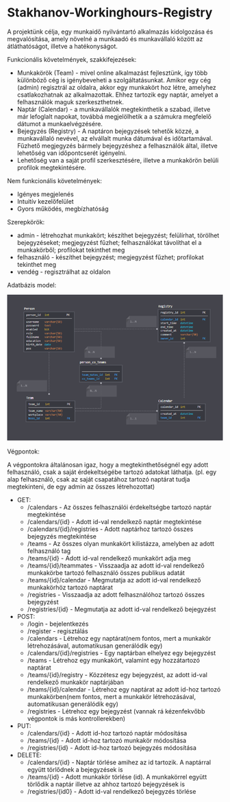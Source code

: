 # Stakhanov-Workinghours-Registry

A projektünk célja, egy munkaidő nyilvántartó alkalmazás kidolgozása és megvalósítása, amely növelné a munkaadó és munkavállaló között az átláthatóságot, illetve a hatékonyságot.

Funkcionális követelmények, szakkifejezések:
 - Munkakörök (Team) - mivel online alkalmazást fejlesztünk, így több különböző cég is igénybeveheti a szolgáltatásunkat. Amikor egy cég (admin) regisztrál az oldalra, akkor egy munkakört hoz létre, amelyhez csatlakozhatnak az alkalmazottak. Ehhez tartozik egy naptár, amelyet a felhasználók maguk szerkeszthetnek.
 - Naptár     (Calendar) - a munkavállalók megtekinthetik a szabad, illetve már lefoglalt napokat, továbbá megjelölhetik a a számukra megfelelő dátumot a munkaelvégzésére.
 - Bejegyzés  (Registry) - A naptáron bejegyzések tehetők közzé, a munkavállaló nevével, az elvállalt munka dátumával és időtartamával. Fűzhető megjegyzés bármely bejegyzéshez a felhasználók által, illetve lehetőség van időpontcserét igényelni.
 - Lehetőség van a saját profil szerkesztésére, illetve a munkakörön belüli profilok megtekintésére.

Nem funkcionális követelmények:
 - Igényes megjelenés
 - Intuitív kezelőfelület
 - Gyors működés, megbízhatóság
 
Szerepkörök:
 - admin - létrehozhat munkakört; készíthet bejegyzést; felülírhat, törölhet bejegyzéseket; megjegyzést fűzhet; felhasználókat távolíthat el a munkakörből; profilokat tekinthet meg
 - felhasználó - készíthet bejegyzést; megjegyzést fűzhet; profilokat tekinthet meg
 - vendég - regisztrálhat az oldalon
 
Adatbázis model:

![alt text](https://github.com/danielsarkozi/Stakhanov-Workinghours-Registry/blob/master/dbmodel.PNG)

Végpontok:

A végpontokra általánosan igaz, hogy a megtekinthetőségnél egy adott felhasználó, csak a saját érdekeltségébe tartozó adatokat láthatja.
(pl. egy alap felhasználó, csak az saját csapatához tartozó naptárat tudja megtekinteni, de egy admin az összes létrehozottat)

- GET:
  - /calendars - Az összes felhasználói érdekeltségbe tartozó naptár megtekintése
  - /calendars/{id} - Adott id-val rendelkező naptár megtekintése
  - /calendars/{id}/registries - Adott naptárhoz tartozó összes bejegyzés megtekintése
  - /teams - Az összes olyan munkakört kilistázza, amelyben az adott felhasználó tag
  - /teams/{id} - Adott id-val rendelkező munkakört adja meg
  - /teams/{id}/teammates - Visszaadja az adott id-val rendelkező munkakörbe tartozó felhasználó összes publikus adatát
  - /teams/{id}/calendar - Megmutatja az adott id-val rendelkező munkakörhöz tartozó naptárat
  - /registries - Visszaadja az adott felhasználóhoz tartozó összes bejegyzést
  - /registries/{id} - Megmutatja az adott id-val rendelkező bejegyzést
- POST:
  - /login - bejelentkezés
  - /register - regisztálás
  - /calendars - Létrehoz egy naptárat(nem fontos, mert a munkakör létrehozásával, automatikusan generálódik egy)
  - /calendars/{id}/registries - Egy naptárban elhelyez egy bejegyzést
  - /teams - Létrehoz egy munkakört, valamint egy hozzátartozó naptárat
  - /teams/{id}/registry - Közzétesz egy bejegyzést, az adott id-val rendelkező munkakör naptárjában
  - /teams/{id}/calendar - Létrehoz egy naptárat az adott id-hoz tartozó munkakörben(nem fontos, mert a munkakör létrehozásával, automatikusan generálódik egy)
  - /registries - Létrehoz egy bejegyzést (vannak rá kézenfekvőbb végpontok is más kontrollerekben)
- PUT:
  - /calendars/{id} - Adott id-hoz tartozó naptár módosítása
  - /teams/{id} - Adott id-hoz tartozó munkakör módosítása
  - /registries/{id} - Adott id-hoz tartozó bejegyzés módosítása
- DELETE:
  - /calendars/{id} - Naptár törlése amihez az id tartozik. A naptárral együtt törlődnek a bejegyzések is
  - /teams/{id} - Adott munkakör törlése (id). A munkakörrel együtt törlődik a naptár illetve az ahhoz tartozó bejegyzések is
  - /registries/{id0} - Adott id-val rendelkező bejegyzés törlése
